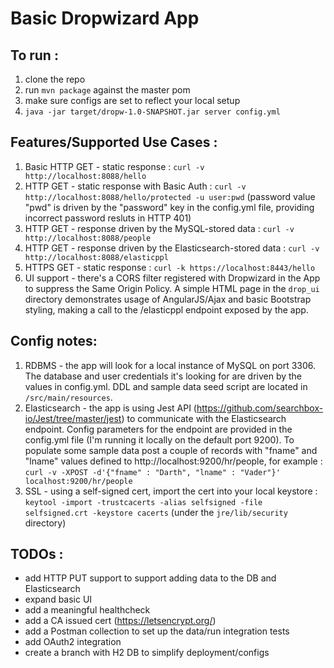 # Basic Dropwizard App
## To run : 
1. clone the repo
2. run ```mvn package``` against the master pom
3. make sure configs are set to reflect your local setup
4. ```java -jar target/dropw-1.0-SNAPSHOT.jar server config.yml```

## Features/Supported Use Cases :
1. Basic HTTP GET - static response : ```curl -v http://localhost:8088/hello```
2. HTTP GET - static response with Basic Auth : ```curl -v http://localhost:8088/hello/protected -u user:pwd``` (password value "pwd" is driven by the "password" key in the config.yml file, providing incorrect password resluts in HTTP 401)
3. HTTP GET - response driven by the MySQL-stored data : ```curl -v http://localhost:8088/people```
4. HTTP GET - response driven by the Elasticsearch-stored data : ```curl -v http://localhost:8088/elasticppl```
5. HTTPS GET - static response : ```curl -k https://localhost:8443/hello```
6. UI support -  there's a CORS filter registered with Dropwizard in the App to suppress the Same Origin Policy. A simple HTML page in the ```drop_ui``` directory demonstrates usage of AngularJS/Ajax and basic Bootstrap styling, making a call to the /elasticppl endpoint exposed by the app.

##  Config notes:
1. RDBMS - the app will look for a local instance of MySQL on port 3306. The database and user credentials it's looking for are driven by the values in config.yml. DDL and sample data seed script are located in ```/src/main/resources```.
2. Elasticsearch - the app is using Jest API (https://github.com/searchbox-io/Jest/tree/master/jest) to communicate with the Elasticsearch endpoint. Config parameters for the endpoint are provided in the config.yml file (I'm running it locally on the default port 9200). To populate some sample data post a couple of records with "fname" and "lname" values defined to http://localhost:9200/hr/people, for example : 
```curl -v -XPOST -d'{"fname" : "Darth", "lname" : "Vader"}' localhost:9200/hr/people```
3. SSL - using a self-signed cert, import the cert into your local keystore : ```keytool -import -trustcacerts -alias selfsigned -file selfsigned.crt -keystore cacerts``` (under the ```jre/lib/security``` directory)  


##  TODOs :
- add HTTP PUT support to support adding data to the DB and Elasticsearch
- expand basic UI 
- add a meaningful healthcheck
- add a CA issued cert (https://letsencrypt.org/)
- add a Postman collection to set up the data/run integration tests
- add OAuth2 integration
- create a branch with H2 DB to simplify deployment/configs
